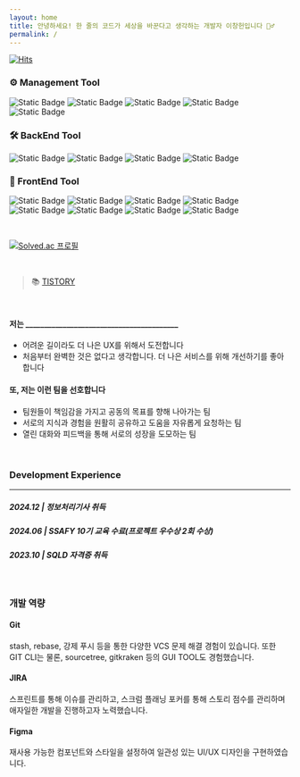 ```yaml
---
layout: home
title: 안녕하세요! 한 줄의 코드가 세상을 바꾼다고 생각하는 개발자 이창헌입니다 🙋‍♂
permalink: /
---
```


[![Hits](https://hits.seeyoufarm.com/api/count/incr/badge.svg?url=https%3A%2F%2Fchangbill.github.io&count_bg=%2379C83D&title_bg=%23555555&icon=&icon_color=%23E7E7E7&title=hits&edge_flat=false)](https://hits.seeyoufarm.com)

### ⚙️ Management Tool

![Static Badge](https://img.shields.io/badge/JIRA-%230052CC?style=for-the-badge&logo=jira&logoColor=white)
![Static Badge](https://img.shields.io/badge/GITLAB-%23FC6D26?style=for-the-badge&logo=gitlab&logoColor=white)
![Static Badge](https://img.shields.io/badge/FIGMA-%23F24E1E?style=for-the-badge&logo=figma&logoColor=white)
![Static Badge](https://img.shields.io/badge/NOTION-%23000000?style=for-the-badge&logo=notion&logoColor=white)
![Static Badge](https://img.shields.io/badge/Postman-FF6C37?style=for-the-badge&logo=postman&logoColor=white)

### 🛠️ BackEnd Tool

![Static Badge](https://img.shields.io/badge/INTELLIJ-black?style=for-the-badge&logo=intellijidea&logoColor=white)
![Static Badge](https://img.shields.io/badge/SPRING%20BOOT-%236DB33F?style=for-the-badge&logo=springboot&logoColor=white)
![Static Badge](https://img.shields.io/badge/SPRING-%236DB33F?style=for-the-badge&logo=spring&logoColor=white)
![Static Badge](https://img.shields.io/badge/Java-ED8B00?style=for-the-badge&logo=openjdk&logoColor=white)

### 🎀 FrontEnd Tool

![Static Badge](https://img.shields.io/badge/VSCODE-%23007ACC?style=for-the-badge&logo=visualstudiocode&logoColor=white)
![Static Badge](https://img.shields.io/badge/Flutter-02569B?style=for-the-badge&logo=flutter&logoColor=white)
![Static Badge](https://img.shields.io/badge/Dart-0175C2?style=for-the-badge&logo=dart&logoColor=white)
![Static Badge](https://img.shields.io/badge/HTML-%23E34F26?style=for-the-badge&logo=html5&logoColor=white)
![Static Badge](https://img.shields.io/badge/CSS-%231572B6?style=for-the-badge&logo=css3&logoColor=white)
![Static Badge](https://img.shields.io/badge/JAVASCRIPT-%23F7DF1E?style=for-the-badge&logo=javascript&logoColor=white)
![Static Badge](https://img.shields.io/badge/Vue.js-35495E?style=for-the-badge&logo=vue.js&logoColor=4FC08D)
![Static Badge](https://img.shields.io/badge/React-20232A?style=for-the-badge&logo=react&logoColor=61DAFB)

<br>

[![Solved.ac
프로필](http://mazassumnida.wtf/api/generate_badge?boj=changbill)](https://solved.ac/changbill)

<br>

> 📚 [TISTORY](https://poloopy.tistory.com/)

<br>

#### 저는 \_\_\_\_\_\_\_\_\_\_\_\_\_\_\_\_\_\_\_\_\_\_\_\_\_\_\_\_\_\_\_\_\_\_\_\_\_\_\_\_\_

- 어려운 길이라도 더 나은 UX를 위해서 도전합니다
- 처음부터 완벽한 것은 없다고 생각합니다. 더 나은 서비스를 위해 개선하기를 좋아합니다

#### 또, 저는 이런 팀을 선호합니다

- 팀원들이 책임감을 가지고 공동의 목표를 향해 나아가는 팀
- 서로의 지식과 경험을 원활히 공유하고 도움을 자유롭게 요청하는 팀
- 열린 대화와 피드백을 통해 서로의 성장을 도모하는 팀

<br>

### Development Experience

---

##### 2024.12 | 정보처리기사 취득

##### 2024.06 | SSAFY 10기 교육 수료(프로젝트 우수상 2회 수상)

##### 2023.10 | SQLD 자격증 취득

<br>

### 개발 역량

#### Git

stash, rebase, 강제 푸시 등을 통한 다양한 VCS 문제 해결 경험이 있습니다. 또한 GIT CLI는 물론, sourcetree, gitkraken 등의 GUI TOOL도 경험했습니다.

#### JIRA

스프린트를 통해 이슈를 관리하고, 스크럼 플래닝 포커를 통해 스토리 점수를 관리하며 애자일한 개발을 진행하고자 노력했습니다.

#### Figma

재사용 가능한 컴포넌트와 스타일을 설정하여 일관성 있는 UI/UX 디자인을 구현하였습니다.

<br>

